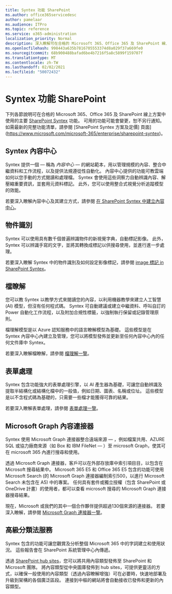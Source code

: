 ```yaml
---
title: Syntex 功能 SharePoint
ms.author: office365servicedesc
author: pamelaar
ms.audience: ITPro
ms.topic: reference
ms.service: o365-administration
localization_priority: Normal
description: 深入瞭解可在合格的 Microsoft 365、Office 365 及 SharePoint 線上方案中使用的主要 SharePoint Syntex 功能。
ms.openlocfilehash: 998443a635b7816705553374d8a029f37a669fe0
ms.sourcegitcommit: 68b900488bafad6be4b7216f5a8c5899f159707f
ms.translationtype: MT
ms.contentlocale: zh-TW
ms.lasthandoff: 02/02/2021
ms.locfileid: "50072432"
---
```

# <a name="sharepoint-syntex-features"></a>Syntex 功能 SharePoint 

下列各節說明可在合格的 Microsoft 365、Office 365 及 SharePoint 線上方案中使用的主要 [SharePoint Syntex](sharepoint-syntex-service-description.md) 功能。 可用的功能可能會變更，恕不另行通知。 如需最新的完整功能清單，請參閱 [SharePoint Syntex 方案及定價] 頁面](https://www.microsoft.com/microsoft-365/enterprise/sharepoint-syntex)。

## <a name="syntex-content-center"></a>Syntex 內容中心

Syntex 提供一個 &mdash; 稱為 *內容中心* &mdash; 的網站範本，用以管理規模的內容、整合中繼資料和工作流程，以及提供法規遵從性自動化。 內容中心提供的功能可教雲端如何以您手動的方式閱讀和處理檔。 Syntex 會使用這些洞察力自動辨識內容、解壓縮重要資訊，並套用元資料標記。 此外，您可以使用整合式視覺分析追蹤模型的效能。

若要深入瞭解內容中心及其建立方式，請參閱 [在 SharePoint Syntex 中建立內容中心](/microsoft-365/contentunderstanding/create-a-content-center)。

## <a name="object-recognition"></a>物件識別

Syntex 可以使用具有數千個普遍辨識物件的新視覺字典，自動標記影像。 此外，Syntex 可以辨識手寫的文字，並將其轉換成標記以供搜尋使用，並進行進一步處理。

若要深入瞭解 Syntex 中的物件識別及如何設定影像標記，請參閱 [image 標記 in SharePoint Syntex](/microsoft-365/contentunderstanding/image-tagging)。

## <a name="document-understanding"></a>檔瞭解

您可以教 Syntex 以教學方式來閱讀您的內容，以利用機器教學來建立人工智慧 (AI) 模型，但沒有任何程式碼。 Syntex 可自動建議或建立中繼資料、呼叫自訂的 Power 自動化工作流程，以及附加合規性標籤，以強制執行保留或記錄管理原則。

檔理解模型是以 Azure 認知服務中的語言瞭解模型為基礎。 這些模型是在 Syntex 內容中心內建立及管理，您可以將模型發佈並更新至任何內容中心內的任何文件庫中 Syntex。

若要深入瞭解檔瞭解，請參閱 [檔理解一覽](/microsoft-365/contentunderstanding/document-understanding-overview)。

## <a name="form-processing"></a>表單處理

Syntex 包含功能強大的表單處理引擎，以 AI 產生器為基礎，可讓您自動辨識及提取半結構化或結構化檔中的一般值，例如日期、圖表、名稱或位址。 這些模型是以不含程式碼為基礎的，只需要一些檔才能獲得可靠的結果。

若要深入瞭解表單處理，請參閱 [表單處理一覽](/microsoft-365/contentunderstanding/form-processing-overview)。

## <a name="microsoft-graph-content-connectors"></a>Microsoft Graph 內容連接器

Syntex 使用 Microsoft Graph 連接器整合遠端來源 &mdash; ，例如檔案共用、AZURE SQL 或協力廠商來源（如 Box 和 IBM FileNet &mdash; ）至 microsoft Graph，使其可在 microsoft 365 內進行搜尋和使用。

透過 Microsoft Graph 連接器，客戶可以在外部存放庫中索引項目目，以包含在 Microsoft 搜尋結果中。 Microsoft 365 E5 和 Office 365 E5 包含的功能可使用 Microsoft Search (的 Microsoft Graph 連接器編制索引500，以進行 Microsoft Search 未包含在 A5) 中的專案。 任何具有套件或獨立授權（包含 SharePoint 或 OneDrive 計畫）的使用者，都可以查看 microsoft 搜尋的 Microsoft Graph 連接器搜尋結果。

現在，Microsoft 或我們的其中一個合作夥伴提供超過130個來源的連接器。 若要深入瞭解，請參閱 [Microsoft Graph 連接器一覽](https://aka.ms/iwantconnectors)。

## <a name="advanced-taxonomy-services"></a>高級分類法服務

Syntex 包含的功能可讓您觀賞及分析整個 Microsoft 365 中的字詞建立和使用狀況。 這些報告會在 SharePoint 系統管理中心內傳遞。

透過 [SharePoint hub sites](/sharepoint/dev/features/hub-site/hub-site-overview)，您可以將共用內容類型發佈至 SharePoint 和 Microsoft 團隊。 將內容類型從中央圖庫發佈到 hub sites，可提供更靈活的方式，以確保一般使用的內容類型（透過內容瞭解增強）可在必要時，快速地部署及升級到架構的各個廣泛區段。 連接到中樞的網站將會自動接收已發佈和更新的內容類型。
